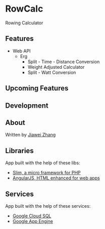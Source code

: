 # RowCalc

Rowing Calculator

## Features

* Web API
  * Erg
    * Split - Time - Distance Conversion
    * Weight Adjusted Calculator
    * Split - Watt Conversion

## Upcoming Features

## Development

## About

Written by [Jiawei Zhang](https://github.com/jiaweizhang)

## Libraries

App built with the help of these libs:

* [Slim, a micro framework for PHP](http://www.slimframework.com/)
* [AngularJS, HTML enhanced for web apps](https://angularjs.org/)

## Services

App built with the help of these services:

* [Google Cloud SQL](https://cloud.google.com/sql/)
* [Google App Engine](https://cloud.google.com/appengine/)